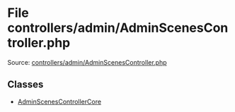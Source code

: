 File controllers/admin/AdminScenesController.php
=========

Source: [controllers/admin/AdminScenesController.php](https://github.com/PrestaShop/PrestaShop/blob/1.6.1.0/controllers/admin/AdminScenesController.php)


Classes
-------

* [AdminScenesControllerCore](class.AdminScenesControllerCore.md)

